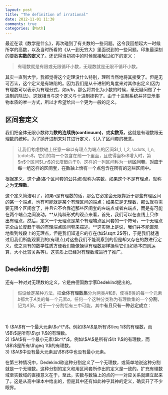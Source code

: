 ```yaml
---
layout: post
title: "The definition of irrational"
date: 2012-11-01 11:38
comments: true
categories: [Math]
---
```


最近在读《数学是什么》，再次碰到了有关数的一些问题。这令我回想起大一时候所学的高数，以及当时所看的《从一到无穷大》里面说到的一些问题。印象最深刻的要数**实数的定义**了。还记得当初初中的时候就接触过如下的定义：

> 有理数就是有限或无限循环小数，无理数就是无限不循环小数。

其实一直到大学，我都觉得这个定理没什么特别，理所当然地将其接受了。但是无可否认，这个定义是有缺陷的。因为我们是从十进制的角度来对其作出定义(因为有理数可以表示为有理分式，如$a/b$，那么将其化为小数的时候，毫无疑问做了十进制的除法)，这就相当与这个定义与十进制挂钩了。由于十进制系统并非显示事物本质的唯一方式，所以才希望给出一个更为一般的定义。

## 区间套定义

我们把全体无限小数称为**数的连续统(continuum)**，或**实数系**，这就是有理数跟无理数的统称。为了抛开进制来对其进行定义，引入了区间套的概念。

> 让我们考虑数轴上任意一串以有理点为端点的区间\$I\_1, I\_2, \cdots, I\_n, \cdots\$，它们的每一个包含在前一个里面，且使得当\$n\$增大时，第\$n\$个区间\$I\_n\$的长度趋向于0，这样的一列区间称为一组**区间套**。**对应于每一组这样的区间套，在数轴上恰有一个点包含在所有的这些区间中。**

根据定义，这个**点**(各个区间套的公共点)就称为实数，如果这个不是有理点，就称之为**无理数**。

这个定义简洁明了，如果$n$是有理数的话，那么它必定会无限靠近于那些有理区间的某一个端点，也有可能就是某个有理区间的端点；如果它是无理数，那么就将需要无限个区间套了，并且它不会靠近那些区间套的左端点或者右端点，而是有可能在两个端点之间波动。**从纯粹形式的观点来看，首先，我们可以在直线上只作出有理点，然后，定义一个无理点是某个有理端点区间套的一个符号，一个无理点完全由长度趋于零的有理端点区间套来描述。**这实际上是说，我们并不能直观地看到线段上的无理点，但是我们知道它的存在(如$\sqrt 2$等)，于是我们就通过用我们所能观察到的(有理点)对这些我们不能观察到的但是却又存在的数进行定义，使之具有的数学性质方便我们能像操纵有理数那样操纵它们(如基本四则运算，大小比较关系等)。这实质上已经对有理数域进行了推广。

## Dedekind分割

还有一种对对无理数的定义，它是由德国数学家Dedekind提出的。

> 假设给定某种方法，把**全体有理数集**分为两类$A$和$B$，使得$B$类的每一个元素$b$都大于$A$类的每一个元素$a$。任何一个这种分类称为有理数集的一个**分割**，记为$A|B$。对于一个分割恰有三中可能，其中**有且只有一种必定成立**：
<br />
<br />
1) \$A\$有一个最大元素\$a^\*\$。例如\$A\$是所有\$\leq 1\$的有理数，而\$B\$是所有\$\gt 1\$的有理数。<br />
2) \$A\$有一个最小元素\$b^\*\$。例如\$A\$是所有\$\lt 1\$的有理数，而\$B\$是所有\$\geq 1\$的有理数。<br />
3) \$A\$中没有最大元素且\$B\$中也没有最小元素。

在第三种情况中，Dedekind称这种分割定义了一个无理数，或简单地说这种分割就是一个无理数。这种分割的定义和用区间套所作出的定义是一致的。扩充有理数域至实数域的直接意义在于，至此，实数与数轴上的点的一一对应关系就建立起来了。这是从高中课本中给出的，但是其中还有如此神乎其神的定义，确实开了不少眼界。
